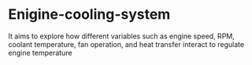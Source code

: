 # Enigine-cooling-system
It aims to explore how different variables such as engine speed, RPM, coolant temperature, fan operation, and heat transfer interact to regulate engine temperature
